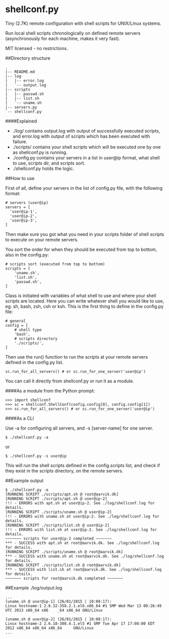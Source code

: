 shellconf.py
============

Tiny (2.7K) remote configuration with shell scripts for UNIX/Linux systems.

Run local shell scripts chronologically on defined remote servers (asynchronously for each machine, makes it very fast).

MIT licensed - no restrictions.

##Directory structure
  
    .
    |-- README.md
    |-- log
    |   |-- error.log
    |   `-- output.log
    |-- scripts
    |   |-- passwd.sh
    |   |-- list.sh
    |   `-- uname.sh
    |-- servers.py
    `-- shellconf.py
    
####Explained

* ./log/ contains output.log with output of successfully executed scripts, and error.log with output of scripts which has been executed with failure.
* ./scripts/ contains your shell scripts which will be executed one by one as shellconf.py is running.
* ./config.py contains your servers in a list in user@ip format, what shell to use, scripts dir, and scripts sort.
* ./shellconf.py holds the logic.

##How to use

First of all, define your servers in the list of config.py file, with the following format:

    # servers (user@ip)
    servers = [
      'user@ip-1',
      'user@ip-2',
      'user@ip-3',
    ]
  
Then make sure you got what you need in your scripts folder of shell scripts to execute on your remote servers.

You sort the order for when they should be executed from top to bottom, also in the config.py:

    # scripts sort (executed from top to bottom)
    scripts = [
        'uname.sh',
        'list.sh',
        'passwd.sh',
    ]

Class is initiated with variables of what shell to use and where your shell scripts are located. Here you can write whatever shell you would like to use, eg. sh, bash, zsh, csh or ksh. This is the first thing to define in the config.py file:

    # general
    config = [
        # shell type
        'bash',
        # scripts directory
        './scripts/',
    ]

Then use the run() function to run the scripts at your remote servers defined in the config.py list.

    sc.run_for_all_servers() # or sc.run_for_one_server('user@ip')
  
You can call it directly from shellconf.py or run it as a module. 

####As a module from the Python prompt:

    >>> import shellconf
    >>> sc = shellconf.ShellConf(config.config[0], config.config[1])
    >>> sc.run_for_all_servers() # or sc.run_for_one_server('user@ip')
  
####As a CLI

Use -a for configuring all servers, and -s [server-name] for one server.
  
    $ ./shellconf.py -a

or

    $ ./shellconf.py -s user@ip

This will run the shell scripts defined in the config.scripts list, and check if they exist in the scripts directory, on the remote servers.

##Example output
    
    $ ./shellconf.py -a
    [RUNNING SCRIPT ./scripts/apt.sh @ root@aarvik.dk]
    [RUNNING SCRIPT ./scripts/apt.sh @ user@ip-2]
    !!! - ERRORS with apt.sh at user@ip-2. See ./log/shellconf.log for details.
    [RUNNING SCRIPT ./scripts/uname.sh @ user@ip-2]
    !!! - ERRORS with uname.sh at user@ip-2. See ./log/shellconf.log for details.
    [RUNNING SCRIPT ./scripts/list.sh @ user@ip-2]
    !!! - ERRORS with list.sh at user@ip-2. See ./log/shellconf.log for details.
    ~~~~~~~ scripts for user@ip-2 completed ~~~~~~~
    *** - SUCCESS with apt.sh at root@aarvik.dk. See ./log/shellconf.log for details.
    [RUNNING SCRIPT ./scripts/uname.sh @ root@aarvik.dk]
    *** - SUCCESS with uname.sh at root@aarvik.dk. See ./log/shellconf.log for details.
    [RUNNING SCRIPT ./scripts/list.sh @ root@aarvik.dk]
    *** - SUCCESS with list.sh at root@aarvik.dk. See ./log/shellconf.log for details.
    ~~~~~~~ scripts for root@aarvik.dk completed ~~~~~~~

##Example ./log/output.log

    ...
    [uname.sh @ user@ip-1] (26/01/2015 | 10:08:17):
    Linux hostname-1 2.6.32-358.2.1.el6.x86_64 #1 SMP Wed Mar 13 00:26:49 UTC 2013 x86_64 x86    _64 x86_64 GNU/Linux
  
    [uname.sh @ user@ip-2] (26/01/2015 | 10:08:17):
    Linux hostname-2 2.6.18-308.4.1.el5 #1 SMP Tue Apr 17 17:08:00 EDT 2012 x86_64 x86_64 x86_64     GNU/Linux
    ...
